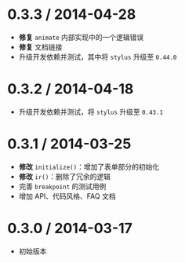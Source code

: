 
0.3.3 / 2014-04-28
==================

 * **修复** `animate` 内部实现中的一个逻辑错误
 * **修复** 文档链接
 * 升级开发依赖并测试，其中将 `stylus` 升级至 `0.44.0`

0.3.2 / 2014-04-18
==================

 * 升级开发依赖并测试，将 `stylus` 升级至 `0.43.1`

0.3.1 / 2014-03-25
==================

 * **修改** `initialize()`：增加了表单部分的初始化
 * **修改** `ir()`：删除了冗余的逻辑
 * 完善 `breakpoint` 的测试用例
 * 增加 API、代码风格、FAQ 文档

0.3.0 / 2014-03-17
==================

* 初始版本
